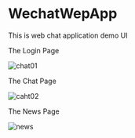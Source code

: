 # WechatWepApp

This is web chat application demo UI

The Login Page

![chat01](https://user-images.githubusercontent.com/23381494/122241585-f5ef2580-cec2-11eb-83b8-5f14791bdb41.JPG)

The Chat Page

![caht02](https://user-images.githubusercontent.com/23381494/122241645-030c1480-cec3-11eb-9e2b-57d07561535d.JPG)

The News Page

![news](https://user-images.githubusercontent.com/23381494/122241666-08695f00-cec3-11eb-995b-74060f6622bb.JPG)
